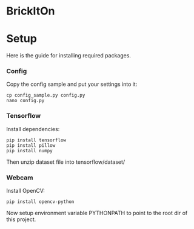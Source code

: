 # BrickItOn

# Setup
Here is the guide for installing required packages.

### Config
Copy the config sample and put your settings into it:
```
cp config_sample.py config.py
nano config.py
```

### Tensorflow
Install dependencies:
```
pip install tensorflow
pip install pillow
pip install numpy
```

Then unzip dataset file into tensorflow/dataset/

### Webcam
Install OpenCV:
```
pip install opencv-python
```

Now setup environment variable PYTHONPATH to point to the root dir of this project.